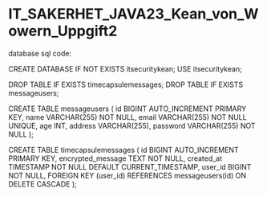# IT_SAKERHET_JAVA23_Kean_von_Wowern_Uppgift2

database sql code:

CREATE DATABASE IF NOT EXISTS itsecuritykean;
USE itsecuritykean;

DROP TABLE IF EXISTS timecapsulemessages;
DROP TABLE IF EXISTS messageusers;

CREATE TABLE messageusers (
    id BIGINT AUTO_INCREMENT PRIMARY KEY,
    name VARCHAR(255) NOT NULL,
    email VARCHAR(255) NOT NULL UNIQUE,
    age INT,
    address VARCHAR(255),
    password VARCHAR(255) NOT NULL
);

CREATE TABLE timecapsulemessages (
    id BIGINT AUTO_INCREMENT PRIMARY KEY,
    encrypted_message TEXT NOT NULL,
    created_at TIMESTAMP NOT NULL DEFAULT CURRENT_TIMESTAMP,
    user_id BIGINT NOT NULL,
    FOREIGN KEY (user_id) REFERENCES messageusers(id) ON DELETE CASCADE
);
